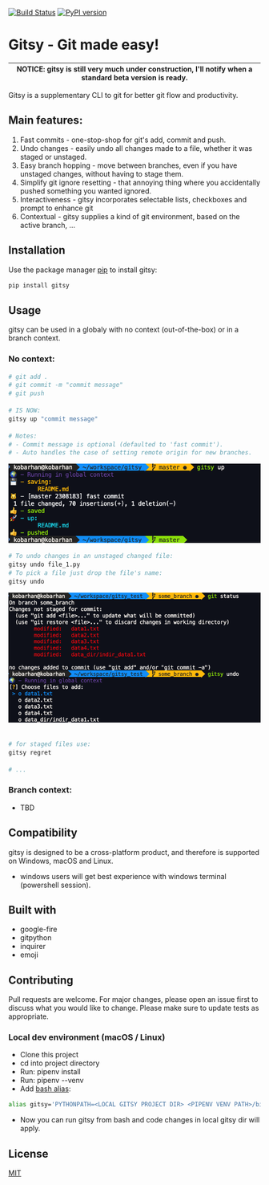 [![Build Status](https://travis-ci.com/kobibarhanin/gitenv.svg?branch=master)](https://travis-ci.com/kobibarhanin/gitenv)
[![PyPI version](https://badge.fury.io/py/gitsy.svg)](https://badge.fury.io/py/gitsy)

# Gitsy - Git made easy!

| NOTICE: gitsy is still very much under construction, I'll notify when a standard beta version is ready. |
| --- |

Gitsy is a supplementary CLI to git for better git flow and productivity.

## Main features:
1. Fast commits - one-stop-shop for git's add, commit and push. 
2. Undo changes - easily undo all changes made to a file, whether it was staged or unstaged.
3. Easy branch hopping - move between branches, even if you have unstaged changes, without having to stage them.
4. Simplify git ignore resetting - that annoying thing where you accidentally pushed something you wanted ignored. 
5. Interactiveness - gitsy incorporates selectable lists, checkboxes and prompt to enhance git
6. Contextual - gitsy supplies a kind of git environment, based on the active branch, ...


## Installation

Use the package manager [pip](https://pip.pypa.io/en/stable/) to install gitsy:

```bash
pip install gitsy
```

## Usage
gitsy can be used in a globaly with no context (out-of-the-box) or in a branch context.

### No context:

```bash
# git add .
# git commit -m "commit message"
# git push 

# IS NOW:
gitsy up "commit message" 

# Notes:
# - Commit message is optional (defaulted to 'fast commit').
# - Auto handles the case of setting remote origin for new branches.
```
![Alt text](examples/images/gitsy_up.png?raw=true "Title")
```bash
# To undo changes in an unstaged changed file:
gitsy undo file_1.py 
# To pick a file just drop the file's name:
gitsy undo
```
![Alt text](examples/images/gitsy_undo.png?raw=true "Title")
```bash

# for staged files use:
gitsy regret

# ... 
```

### Branch context:

- TBD

## Compatibility
gitsy is designed to be a cross-platform product, and therefore is supported on Windows, macOS and Linux.
- windows users will get best experience with windows terminal (powershell session).


## Built with

- google-fire
- gitpython
- inquirer
- emoji

## Contributing
Pull requests are welcome. For major changes, please open an issue first to discuss what you would like to change.
Please make sure to update tests as appropriate.

### Local dev environment (macOS / Linux)

- Clone this project
- cd into project directory
- Run: pipenv install
- Run: pipenv --venv 
- Add [bash alias](https://linuxize.com/post/how-to-create-bash-aliases/):
```bash
alias gitsy='PYTHONPATH=<LOCAL GITSY PROJECT DIR> <PIPENV VENV PATH>/bin/python3 <LOCAL GITSY PROJECT DIR>/entrypoint/entrypoint.py'
```
- Now you can run gitsy from bash and code changes in local gitsy dir will apply.


## License
[MIT](https://choosealicense.com/licenses/mit/)
